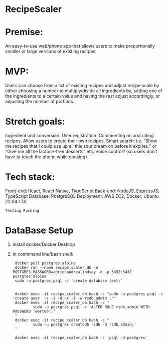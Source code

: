 # RecipeScaler

Premise:
==============
An easy-to-use web/phone app that allows users to make proportionally smaller or large versions of existing recipes.

MVP:
==============
Users can choose from a list of existing recipes and adjust recipe scale by either choosing a number to multiply/divide all ingredients by, setting one of the ingredients to a certain value and having the rest adjust accordingly, or adjusting the number of portions.

Stretch goals:
==============
Ingredient unit conversion.
User registration.
Commenting on and rating recipes.
Allow users to create their own recipes.
Smart search: i.e. “Show me recipes that I could use up all this sour cream on before it expires.” or “Give me all the lactose-free desserts” etc.
Voice control? (so users don’t have to touch the phone while cooking)

Tech stack:
==============
Front-end: React, React Native, TypeScript
Back-end: NodeJS, ExpressJS, TypeScript
Database: PostgreSQL
Deployment: AWS EC2, Docker, Ubuntu 22.04 LTS


```
Testing Pushing
```


DataBase Setup
==============
1. install docker/Docker Desktop
2. in commnand line/bash shell:

        docker pull postgres:alpine
        docker run --name recipe_scaler_db -e POSTGRES_PASSWORD=adrienandrealindsay -d -p 5432:5432 postgres:alpine 
        sudo -u postgres psql -c 'create database test;'


        docker exec -it recipe_scaler_db bash -c "sudo -u postgres psql -c 'create user  -s -i -d -r -l -w rsdb_admin ;'"
        docker exec -it recipe_scaler_db bash -c "
                sudo -u postgres psql -c 'ALTER ROLE rsdb_admin WITH PASSWORD 'wert66';'
        "
        docker exec -it recipe_scaler_db bash -c "
                sudo -u postgres createdb rsdb -O rsdb_admin;'
        "
        
        docker exec -it recipe_scaler_db bash -c 'psql -U postgres'